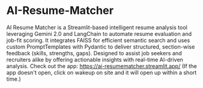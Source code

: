 # AI-Resume-Matcher
AI Resume Matcher is a Streamlit-based intelligent resume analysis tool leveraging Gemini 2.0 and LangChain to automate resume evaluation and job-fit scoring. It integrates FAISS for efficient semantic search and uses custom PromptTemplates with Pydantic to deliver structured, section-wise feedback (skills, strengths, gaps). Designed to assist job seekers and recruiters alike by offering actionable insights with real-time AI-driven analysis.
Check out the app: https://ai-resumematcher.streamlit.app/ (If the app doesn't open, click on wakeup on site and it will open up within a short time.)
